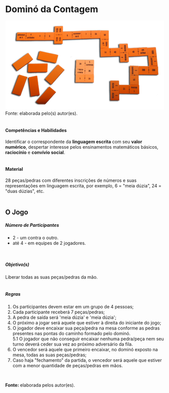 # Dominó da Contagem  

![Dominó da Contagem](/imagens/jogos/domino-da-contagem.jpg "Dominó da Contagem")  
Fonte: elaborada pelo(s) autor(es).    
<br/>  

#### <i class="fa fa-child"></i> Competências e Habilidades  
Identificar o correspondente da **linguagem escrita** com seu **valor numérico**, despertar interesse pelos ensinamentos matemáticos básicos, **raciocínio** e **convívio social**.  
<br/>  
#### <i class="fa fa-scissors"></i> Material  
28 peças/pedras com diferentes inscrições de números e suas representações em linguagem escrita, por exemplo, 6 = "meia dúzia", 24 = "duas dúzias", etc.  
<br/>  
## <div class="row text-center">O Jogo</div>  
##### <i class="fa fa-users"></i> Número de Participantes  
- 2 - um contra o outro.
- até 4 - em equipes de 2 jogadores.  
<br/>  

##### <i class="fa fa-trophy"></i> Objetivo(s)  
Liberar todas as suas peças/pedras da mão.  
<br/>  
##### <i class="fa fa-thumb-tack"></i> Regras   
1.  Os participantes devem estar em um grupo de 4 pessoas;  
2.  Cada participante receberá 7 peças/pedras;  
3.  A pedra de saída será 'meia dúzia' e 'meia dúzia';  
4.  O próximo a jogar será aquele que estiver à direita do iniciante do jogo;  
5.  O jogador deve encaixar sua peça/pedra na mesa conforme as pedras presentes nas pontas do caminho formado pelo dominó.  
  5.1 O jogador que não conseguir encaixar nenhuma pedra/peça nem seu turno deverá ceder sua vez ao próximo adversário da fila.  
6.  O vencedor será aquele que primeiro encaixar, no dominó exposto na mesa, todas as suas peças/pedras;
7.  Caso haja "fechamento" da partida, o vencedor será aquele que estiver com a menor quantidade de peças/pedras em mãos.  
<br/>  

**Fonte:** elaborada pelos autor(es).  
<br/>  
<br/>  
